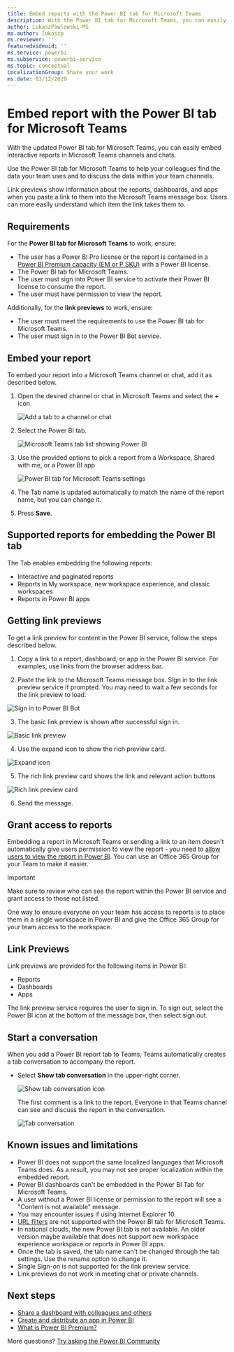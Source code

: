 ```yaml
---
title: Embed reports with the Power BI tab for Microsoft Teams
description: With the Power BI tab for Microsoft Teams, you can easily embed interactive reports in channels and chats.
author: LukaszPawlowski-MS
ms.author: lukaszp
ms.reviewer: ''
featuredvideoid: ''
ms.service: powerbi
ms.subservice: powerbi-service
ms.topic: conceptual
LocalizationGroup: Share your work
ms.date: 03/12/2020
---
```


# Embed report with the Power BI tab for Microsoft Teams

With the updated Power BI tab for Microsoft Teams, you can easily embed interactive reports in Microsoft Teams channels and chats.

Use the Power BI tab for Microsoft Teams to help your colleagues find the data your team uses and to discuss the data within your team channels.

Link previews show information about the reports, dashboards, and apps when you paste a link to them into the Microsoft Teams message box. Users can more easily understand which item the link takes them to.

## Requirements

For the **Power BI tab for Microsoft Teams** to work, ensure:

- The user has a Power BI Pro license or the report is contained in a [Power BI Premium capacity (EM or P SKU)](service-premium-what-is.md) with a Power BI license.
- The Power BI tab for Microsoft Teams.
- The user must sign into Power BI service to activate their Power BI license to consume the report.
- The user must have permission to view the report.

Additionally, for the **link previews** to work, ensure:
- The user must meet the requirements to use the Power BI tab for Microsoft Teams.
- The user must sign in to the Power BI Bot service. 


## Embed your report

To embed your report into a Microsoft Teams channel or chat, add it as described below.

1. Open the desired channel or chat in Microsoft Teams and select the **+** icon.

    ![Add a tab to a channel or chat](media/service-embed-report-microsoft-teams/service-embed-report-microsoft-teams-add.png)

2. Select the Power BI tab.

    ![Microsoft Teams tab list showing Power BI](media/service-embed-report-microsoft-teams/service-embed-report-microsoft-teams-tab.png)

3. Use the provided options to pick a report from a Workspace, Shared with me, or a Power BI app

    ![Power BI tab for Microsoft Teams settings](media/service-embed-report-microsoft-teams/service-embed-report-microsoft-teams-tab-settings.png)

4. The Tab name is updated automatically to match the name of the report name, but you can change it. 

5. Press **Save**.

## Supported reports for embedding the Power BI tab

The Tab enables embedding the following reports:

- Interactive and paginated reports
- Reports in My workspace, new workspace experience, and  classic workspaces
- Reports in Power BI apps

## Getting link previews

To get a link preview for content in the Power BI service, follow the steps described below.

1. Copy a link to a report, dashboard, or app in the Power BI service. For examples, use links from the browser address bar.

2. Paste the link to the Microsoft Teams message box. Sign in to the link preview service if prompted. You may need to wait a few seconds for the link preview to load.

![Sign in to Power BI Bot](media/service-embed-report-microsoft-teams/service-teams-link-preview-sign-in-needed.png)

3. The basic link preview is shown after successful sign in.

![Basic link preview](media/service-embed-report-microsoft-teams/service-teams-link-preview-basic.png)

4. Use the expand icon to show the rich preview card.

![Expand icon](media/service-embed-report-microsoft-teams/service-teams-link-preview-expand-icon.png)

5. The rich link preview card shows the link and relevant action buttons

![Rich link preview card](media/service-embed-report-microsoft-teams/service-teams-link-preview-nice-card.png)

6. Send the message.



## Grant access to reports

Embedding a report in Microsoft Teams or sending a link to an item doesn't automatically give users permission to view the report - you need to [allow users to view the report in Power BI](service-share-dashboards.md). You can use an Office 365 Group for your Team to make it easier. 

> [!IMPORTANT]
> Make sure to review who can see the report within the Power BI service and grant access to those not listed.

One way to ensure everyone on your team has access to reports is to place them in a single workspace in Power BI and give the Office 365 Group for your team access to the workspace.

## Link Previews 

Link previews are provided for the following items in Power BI:
- Reports
- Dashboards
- Apps

The link preview service requires the user to sign in. To sign out, select the Power BI icon at the bottom of the message box, then select sign out.

## Start a conversation

When you add a Power BI report tab to Teams, Teams automatically creates a tab conversation to accompany the report. 

- Select **Show tab conversation** in the upper-right corner.

    ![Show tab conversation icon](media/service-embed-report-microsoft-teams/power-bi-teams-conversation-icon.png)

    The first comment is a link to the report. Everyone in that Teams channel can see and discuss the report in the conversation.

    ![Tab conversation](media/service-embed-report-microsoft-teams/power-bi-teams-conversation-tab.png)

## Known issues and limitations

- Power BI does not support the same localized languages that Microsoft Teams does. As a result, you may not see proper localization within the embedded report.
- Power BI dashboards can't be embedded in the Power BI Tab for Microsoft Teams.
- A user without a Power BI license or permission to the report will see a "Content is not available" message.
- You may encounter issues if using Internet Explorer 10. <!--You can look at the [browsers support for Power BI](consumer/end-user-browsers.md) and for [Office 365](https://products.office.com/office-system-requirements#Browsers-section). -->
- [URL filters](service-url-filters.md) are not supported with the Power BI tab for Microsoft Teams.
- In national clouds, the new Power BI tab is not available. An older version maybe available that does not support new workspace experience workspace or reports in Power BI apps. 
- Once the tab is saved, the tab name can't be changed through the tab settings. Use the rename option to change it.
- Single Sign-on is not supported for the link preview service.
- Link previews do not work in meeting chat or private channels.

## Next steps
- [Share a dashboard with colleagues and others](service-share-dashboards.md)  
- [Create and distribute an app in Power BI](service-create-distribute-apps.md)  
- [What is Power BI Premium?](service-premium-what-is.md)

More questions? [Try asking the Power BI Community](https://community.powerbi.com/)
